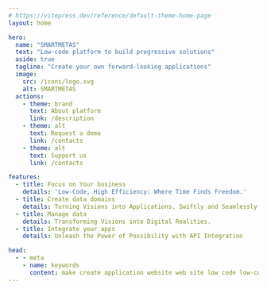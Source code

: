 ```yaml
---
# https://vitepress.dev/reference/default-theme-home-page
layout: home

hero:
  name: "SMARTMETAS"
  text: "Low-code platform to build progressive solutions"
  aside: true
  tagline: "Create your own forward-looking applications"
  image:
    src: /icons/logo.svg
    alt: SMARTMETAS
  actions:
    - theme: brand
      text: About platform
      link: /description
    - theme: alt
      text: Request a demo
      link: /contacts      
    - theme: alt
      text: Support us
      link: /contacts

features:
  - title: Focus on Your business
    details: 'Low-Code, High Efficiency: Where Time Finds Freedom.'
  - title: Create data domains
    details: Turning Visions into Applications, Swiftly and Seamlessly.
  - title: Manage data
    details: Transforming Visions into Digital Realities.
  - title: Integrate your apps
    details: Unleash the Power of Possibility with API Integration

head:
  - - meta
    - name: keywords
      content: make create application website web site low code low-code meta programming rest api nocode no code service
---
```


